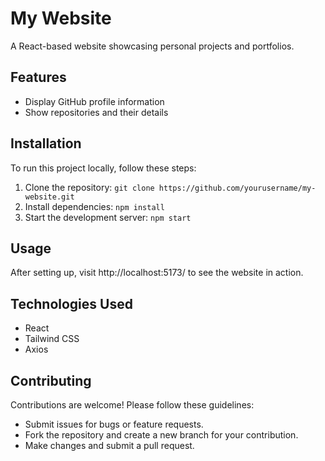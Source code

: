 # My Website

A React-based website showcasing personal projects and portfolios.

## Features

- Display GitHub profile information
- Show repositories and their details

## Installation

To run this project locally, follow these steps:

1. Clone the repository: `git clone https://github.com/yourusername/my-website.git`
2. Install dependencies: `npm install`
3. Start the development server: `npm start`

## Usage

After setting up, visit http://localhost:5173/ to see the website in action.

## Technologies Used

- React
- Tailwind CSS
- Axios

## Contributing

Contributions are welcome! Please follow these guidelines:
- Submit issues for bugs or feature requests.
- Fork the repository and create a new branch for your contribution.
- Make changes and submit a pull request.
